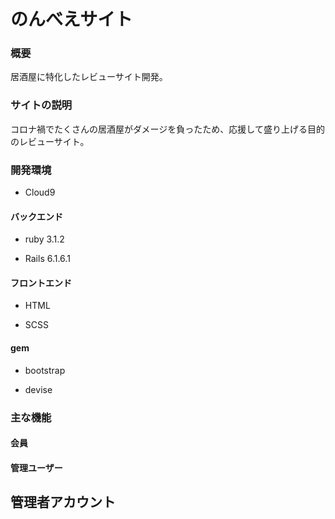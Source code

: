 # のんべえサイト

### 概要

居酒屋に特化したレビューサイト開発。

### サイトの説明 

コロナ禍でたくさんの居酒屋がダメージを負ったため、応援して盛り上げる目的のレビューサイト。

### 開発環境

* Cloud9

#### バックエンド

* ruby 3.1.2

* Rails 6.1.6.1


#### フロントエンド

* HTML

* SCSS

#### gem

* bootstrap

* devise


### 主な機能

#### 会員



#### 管理ユーザー



## 管理者アカウント


